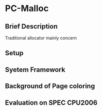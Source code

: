 PC-Malloc
=========
Brief Description
---------
Traditional allocator mainly concern

Setup
---------
Syetem Framework
---------
Background of Page coloring
---------
Evaluation on SPEC CPU2006
---------
